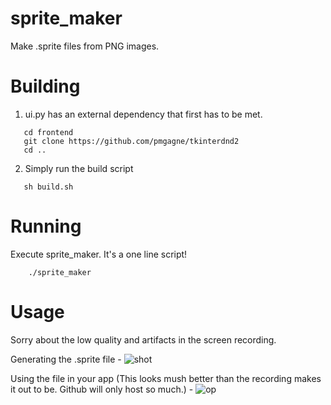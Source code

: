 # sprite_maker
Make .sprite files from PNG images.

# Building

1. ui.py has an external dependency that first has to be met.
```
   cd frontend
   git clone https://github.com/pmgagne/tkinterdnd2
   cd ..
```
2. Simply run the build script
```
   sh build.sh
```

# Running

Execute sprite_maker. It's a one line script!
```
    ./sprite_maker
```

# Usage

Sorry about the low quality and artifacts in the screen recording.

Generating the .sprite file -
![shot](https://user-images.githubusercontent.com/56124831/99193560-cc8ce080-279f-11eb-968f-eac348aeb787.gif)

Using the file in your app (This looks mush better than the recording makes it out to be. Github will only host so much.) - 
![op](https://user-images.githubusercontent.com/56124831/99193554-c7c82c80-279f-11eb-9ff8-a4b14ed8c62d.gif)
